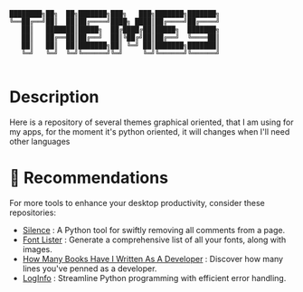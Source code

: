 ```
████████╗██╗  ██╗███████╗███╗   ███╗███████╗███████╗
╚══██╔══╝██║  ██║██╔════╝████╗ ████║██╔════╝██╔════╝
   ██║   ███████║█████╗  ██╔████╔██║█████╗  ███████╗
   ██║   ██╔══██║██╔══╝  ██║╚██╔╝██║██╔══╝  ╚════██║
   ██║   ██║  ██║███████╗██║ ╚═╝ ██║███████╗███████║
   ╚═╝   ╚═╝  ╚═╝╚══════╝╚═╝     ╚═╝╚══════╝╚══════╝
                                                    
```
# Description 

Here is a repository of several themes graphical oriented, that I am using for my apps, for the moment it's python oriented, it will changes when I'll need other languages


# :gem: Recommendations  

For more tools to enhance your desktop productivity, consider these repositories:

- [Silence](https://github.com/SECRET-GUEST/silence) : A Python tool for swiftly removing all comments from a page.
- [Font Lister](https://github.com/SECRET-GUEST/font_lister) : Generate a comprehensive list of all your fonts, along with images.
- [How Many Books Have I Written As A Developer](https://github.com/SECRET-GUEST/How-Many-Books-Have-I-Written-As-A-Developer) : Discover how many lines you've penned as a developer.
- [LogInfo](https://github.com/SECRET-GUEST/logInfo) : Streamline Python programming with efficient error handling.
